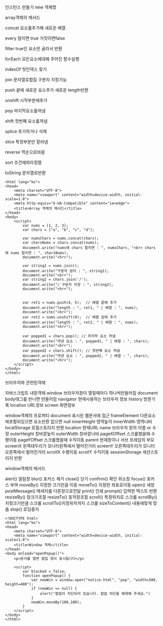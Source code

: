 
인스턴스 만들기
new 객체명

array객체의 메서드

concat 요소를추가해 새로운 배열

every 참이면 true 거짓이면false

filter true인 요소만 골라서 반환

forEach 모든요소에대해 주어진 함수실행

indexOf 첫인덱스 찾기

join 문자열로합침 구분자 지정가능

push 끝에 새로운 요소추가 새로운 length반환

unshift 시작부분에추가

pop 마지막요소를꺼냄

shift 첫번째 요소를꺼냄

splice 추가하거나 삭제

slice 특정부분만 잘라냄

reverse 역순으로바꿈

sort 조건에따라정렬

toString 문자열로반환


```<!DOCTYPE html>
<html lang="ko">
<head>
	<meta charset="UTF-8">
	<meta name="viewport" content="width=device-width, initial-scale=1.0">
	<meta http-equiv="X-UA-Compatible" content="ie=edge">
	<title>Array 객체의 메서드</title>
</head>
<body>
	<script>
		var nums = [1, 2, 3];
		var chars = ["a", "b", "c", "d"];

		var numsChars = nums.concat(chars);
		var charsNums = chars.concat(nums);
		document.write("nums에 chars 합치면 : ", numsChars, "<br> chars에 nums 합치면 : ", charsNums);
		document.write("<hr>");

		var string1 = nums.join();
		document.write("구분자 없이 : ", string1);
		document.write("<br>");
		var string2 = chars.join('/');
		document.write("/ 구분자 지정 : ", string2);
		document.write("<hr>");


		var ret1 = nums.push(4, 5);  // 배열 끝에 추가
		document.write("length : ", ret1, " | 배열 : ", nums);  		
		document.write("<br>");
		var ret2 = nums.unshift(0);  // 배열 앞에 추가
		document.write("length : ", ret2, " | 배열 : ", nums);
		document.write("<hr>");
	
		var popped1 = chars.pop(); // 마지막 요소 꺼냄
		document.write("꺼낸 요소 : ", popped1, " | 배열 : ", chars); 
		document.write("<br>");
		var popped2 = chars.shift(); // 첫번째 요소 꺼냄
		document.write("꺼낸 요소 : ", popped2, " | 배열 : ", chars);
		document.write("<hr>");
	</script>
</body>
</html>
```

브라우저와 관련된객체

자바스크립트 내장객체
window 브라우저창이 열릴때마다 하나씩만들어짐
document body태그를 만나면 만들어짐
navigator 현재사용하는 브라우저 정보
history 방문기록
location URL정보
screen 화면정보

window객체의 프로퍼티
document 표시된 웹문서에 접근
frameElement 다른요소에포함되있으면 요소반환 없으면 null
innerHeight 영역높이
innerWidth 영역너비
localStorage 로컬스토리지 반환
location 현재URL
name 브라우저 창의 이름 or 수정
outerHeight 창바깥높이
outerWidth 창바깥너비
pageXOffset 스크롤했을때 수평이동
pageYOffset 스크롤했을때 수직이동
parent 현재창이나 서브 프레임의 부모
screenX 왼쪽테두리가 모니터왼쪽에서 떨어진거리
screenY 오른쪽테두리가 모니터오른쪽에서 떨어진거리
scrollX 수평이동
scrollY 수직이동
sessionStorage 세션스토리지 반환

window객체의 메서드

alert() 알림창
blur() 포커스 제거
close() 닫기
confirm() 확인 취소창
focus() 포커스 부여
moveBy() 지정한 크기만큼 이동
moveTo() 지정한 좌표로이동
open() 새창
postMessage() 메세지를 다른창으로전달
print() 인쇄
prompt() 입력한 텍스트 반환
resizeBy() 창크기조절
resizeTo() 동적창조절
scroll() 특정위치로 스크롤
scrollBy() 지정크기만큼 스크롤 
scrollTo()지정위치까지 스크롤
sizeToContent() 내용에맞게 맞춤
stop() 로딩중지

```
<!DOCTYPE html>
<html lang="ko">
<head>
	<meta charset="UTF-8">
	<meta name="viewport" content="width=device-width, initial-scale=1.0">
	<title>Window 객체</title>
</head>
<body onload="openPopup()">
	<p>문서를 열면 팝업 창이 표시됩니다</p>

	<script>
		var blocked = false;
		function openPopup() {			
			var newWin = window.open("notice.html", "pop", "width=500, height=400");
			if (newWin == null) {
				alert("팝업이 차단되어 있습니다. 팝업 차단을 해제해 주세요.")
			}
			newWin.moveBy(100,100);			
		}
	</script>
</body>
</html> 
```








